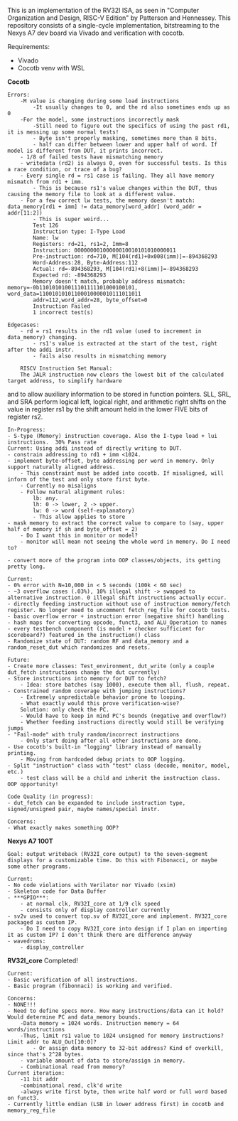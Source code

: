 This is an implementation of the RV32I ISA, as seen in "Computer Organization and Design, RISC-V Edition" by Patterson and Hennessey. 
This repository consists of a single-cycle implementation, bitstreaming to the Nexys A7 dev board via Vivado and verification with cocotb.

Requirements:
- Vivado
- Cocotb venv with WSL

**Cocotb**

    Errors:
        -M value is changing during some load instructions
            -It usually changes to 0, and the rd also sometimes ends up as 0
        -For the model, some instructions incorrectly mask
            -Still need to figure out the specifics of using the past rd1, it is messing up some normal tests!
            - Byte isn't properly masking, sometimes more than 8 bits.
            - half can differ between lower and upper half of word. If model is different from DUT, it prints incorrect.
        - 1/8 of failed tests have mismatching memory
        - writedata (rd2) is always 0, even for successful tests. Is this a race condition, or trace of a bug?
        - Every single rd = rs1 case is failing. They all have memory mismatch from rd1 + imm.
            - This is because rs1's value changes within the DUT, thus causing the memory file to look at a different value.
        - For a few correct lw tests, the memory doesn't match: data_memory[rd1 + imm] != data_memory[word_addr] (word_addr = addr[11:2])
            - This is super weird...
            Test 126
            Instruction type: I-Type Load
            Name: lw
            Registers: rd=21, rs1=2, Imm=8
            Instruction: 00000000100000010010101010000011
            Pre-instruction: rd=710, M[104(rd1)+0x008(imm)]=-894368293
            Word-Address:28, Byte-Address:112
            Actual: rd=-894368293, M[104(rd1)+8(imm)]=-894368293
            Expected rd: -894368293
            Memory doesn't match, probably address mismatch: memory=-0b110101010011101111101000100101, word_data=11001010101100010000010111011011
            addr=112,word_addr=28, byte_offset=0
            Instruction Failed
            1 incorrect test(s)

    Edgecases: 
        - rd = rs1 results in the rd1 value (used to increment in data_memory) changing. 
            - rs1's value is extracted at the start of the test, right after the addi instr.
            - fails also results in mismatching memory

        RISCV Instruction Set Manual: 
        The JALR instruction now clears the lowest bit of the calculated target address, to simplify hardware
and to allow auxiliary information to be stored in function pointers.
        SLL, SRL, and SRA perform logical left, logical right, and arithmetic right shifts on the value in register rs1 by the shift amount held in the lower FIVE bits of register rs2.

    In-Progress:
    - S-type (Memory) instruction coverage. Also the I-type load + lui instructions.  30% Pass rate
    Current: Using addi instead of directly writing to DUT.
    - constrain addressing to rd1 + imm <1024.
    - implement byte-offset, byte addressing per word in memory. Only support naturally aligned address.
        - This constraint must be added into cocotb. If misaligned, will inform of the test and only store first byte.
        - Currently no misaligns
        - Follow natural alignment rules: 
            lb: any. 
            lh: 0 -> lower, 2 -> upper. 
            lw: 0 -> word (self-explanatory)
            - This allow applies to store
    - mask memory to extract the correct value to compare to (say, upper half of memory if sh and byte_offset = 2)
        - Do I want this in monitor or model?
        - monitor will mean not seeing the whole word in memory. Do I need to?

    - convert more of the program into OOP classes/objects, its getting pretty long. 
    
    Current:
    - 0% error with N=10,000 in < 5 seconds (100k < 60 sec)
    - ~3 overflow cases (.03%), 10% illegal shift -> swapped to alternative instruction. 0 illegal shift instructions actually occur.
    - directly feeding instruction without use of instruction memory/fetch register. No longer need to uncomment fetch_reg_file for cocotb tests.
    - basic overflow error + instruction error (negative shift) handling
    - hash maps for converting opcode, funct3, and ALU_Operation to names
    - every testbench component (is model + checker sufficient for scoreboard?) featured in the instruction() class
    - Randomize state of DUT: random RF and data_memory and a random_reset_dut which randomizes and resets. 
    
    Future:
    - Create more classes: Test_environment, dut_write (only a couple dut_fetch instructions change the dut currently) 
    - Store instructions into memory for DUT to fetch?
        - Idea: store batches (say 1000), execute them all, flush, repeat.
    - Constrained random coverage with jumping instructions?
        - Extremely unpredictable behavior prone to looping.
        - What exactly would this prove verification-wise?
        Solution: only check the PC. 
        - Would have to keep in mind PC's bounds (negative and overflow?) 
        - Whether feeding instructions directly would still be verifying jumps
    - "Fail-mode" with truly random/incorrect instructions
        - Only start doing after all other instructions are done.
    - Use cocotb's built-in "logging" library instead of manually printing.
        - Moving from hardcoded debug prints to OOP logging. 
    - Split "instruction" class with "test" class (decode, monitor, model, etc.)
        - test class will be a child and inherit the instruction class. OOP opportunity!

    Code Quality (in progress):
    - dut_fetch can be expanded to include instruction type, signed/unsigned pair, maybe names/special instr.

    Concerns:
    - What exactly makes something OOP? 

**Nexys A7 100T**

    Goal: output writeback (RV32I_core output) to the seven-segment displays for a customizable time. Do this with Fibonacci, or maybe some other programs.

    Current:
    - No code violations with Verilator nor Vivado (xsim)
    - Skeleton code for Data Buffer
    - ***GPIO***: 
        - at normal clk, RV32I_core at 1/9 clk speed
        - consists only of display controller currently
    - sv2v used to convert top.sv of RV32I_core and implement. RV32I_core packaged as custom IP. 
        - Do I need to copy RV32I_core into design if I plan on importing it as custom IP? I don't think there are difference anyway
    - wavedroms:
        - display_controller
**RV32I_core**
   Completed!

    Current: 
    - Basic verification of all instructions.
    - Basic program (fibonnaci) is working and verified. 

    Concerns:
    - NONE!!!
    - Need to define specs more. How many instructions/data can it hold? Would determine PC and data_memory bounds. 
        -Data memory = 1024 words. Instruction memory = 64 words/instructions
        -Thus, limit rs1 value to 1024 unsigned for memory instructions? Limit addr to ALU_Out[10:0]?
            - Or assign data memory to 32-bit address? Kind of overkill, since that's 2^28 bytes. 
        - variable amount of data to store/assign in memory. 
        - Combinational read from memory? 
    Current iteration:
        -11 bit addr 
        -combinational read, clk'd write
        -always write first byte, then write half word or full word based on funct3.
    - Currently little endian (LSB in lower address first) in cocotb and memory_reg_file
